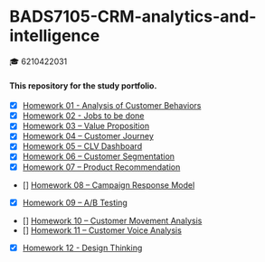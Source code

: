 # BADS7105-CRM-analytics-and-intelligence
:mortar_board: 6210422031

#### This repository for the study portfolio.

- [x] [Homework 01 - Analysis of Customer Behaviors](https://github.com/sirimada/BADS7105-CRM-analytics-and-intelligence/tree/main/Homework%2001)
- [x] [Homework 02 - Jobs to be done](https://github.com/sirimada/BADS7105-CRM-analytics-and-intelligence/tree/main/Homework%2002)
- [x] [Homework 03 – Value Proposition](https://github.com/sirimada/BADS7105-CRM-analytics-and-intelligence/tree/main/Homework%2003)
- [x] [Homework 04 – Customer Journey](https://github.com/sirimada/BADS7105-CRM-analytics-and-intelligence/tree/main/Homework%2004)
- [x] [Homework 05 – CLV Dashboard](https://github.com/sirimada/BADS7105-CRM-analytics-and-intelligence/tree/main/Homework%2005)
- [x] [Homework 06 – Customer Segmentation](https://github.com/sirimada/BADS7105-CRM-analytics-and-intelligence/tree/main/Homework%2006)
- [x] [Homework 07 – Product Recommendation](https://github.com/sirimada/BADS7105-CRM-analytics-and-intelligence/tree/main/Homework%2007)
- [] [Homework 08 – Campaign Response Model](https://github.com/sirimada/BADS7105-CRM-analytics-and-intelligence/tree/main/Homework%2008)
- [x] [Homework 09 – A/B Testing](https://github.com/sirimada/BADS7105-CRM-analytics-and-intelligence/tree/main/Homework%2009)
- [] [Homework 10 – Customer Movement Analysis](https://github.com/sirimada/BADS7105-CRM-analytics-and-intelligence/tree/main/Homework%2010)
- [] [Homework 11 – Customer Voice Analysis ](https://github.com/sirimada/BADS7105-CRM-analytics-and-intelligence/tree/main/Homework%2011)
- [x] [Homework 12 - Design Thinking](https://github.com/sirimada/BADS7105-CRM-analytics-and-intelligence/tree/main/Homework%2012)
